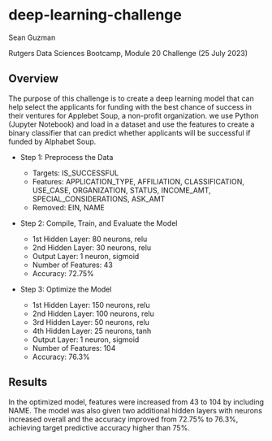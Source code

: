 # deep-learning-challenge

Sean Guzman

Rutgers Data Sciences Bootcamp, Module 20 Challenge (25 July 2023)

## Overview
The purpose of this challenge is to create a deep learning model that can help select the applicants for funding with the best chance of success in their ventures for Applebet Soup, a non-profit organization.  we use Python (Jupyter Notebook) and load in a dataset and use the features to create a binary classifier that can predict whether applicants will be successful if funded by Alphabet Soup.

- Step 1: Preprocess the Data
    - Targets: IS_SUCCESSFUL
    - Features: APPLICATION_TYPE, AFFILIATION, CLASSIFICATION, USE_CASE, ORGANIZATION, STATUS, INCOME_AMT, SPECIAL_CONSIDERATIONS, ASK_AMT
    - Removed: EIN, NAME

- Step 2: Compile, Train, and Evaluate the Model
    - 1st Hidden Layer: 80 neurons, relu
    - 2nd Hidden Layer: 30 neurons, relu
    - Output Layer: 1 neuron, sigmoid
    - Number of Features: 43
    - Accuracy: 72.75%

- Step 3: Optimize the Model
    - 1st Hidden Layer: 150 neurons, relu
    - 2nd Hidden Layer: 100 neurons, relu
    - 3rd Hidden Layer: 50 neurons, relu
    - 4th Hidden Layer: 25 neurons, tanh
    - Output Layer: 1 neuron, sigmoid
    - Number of Features: 104
    - Accuracy: 76.3%

## Results
In the optimized model, features were increased from 43 to 104 by including NAME.  The model was also given two additional hidden layers with neurons increased overall and the accuracy improved from 72.75% to 76.3%, achieving target predictive accuracy higher than 75%.